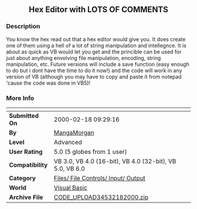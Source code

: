 ﻿<div align="center">

## Hex Editor with LOTS OF COMMENTS


</div>

### Description

You know the hex read out that a hex editor would give you. It does create one of them using a hell of a lot of string manipulation and intellegnce. It is about as quick as VB would let you get and the princible can be used for just about anything envolving file manipulation, encoding, string manipulation, etc. Future versions will include a save function (easy enough to do but i dont have the time to do it now!) and the code will work in any version of VB (although you may have to copy and paste it from notepad 'cause the code was done in VB5)!
 
### More Info
 


<span>             |<span>
---                |---
**Submitted On**   |2000-02-18 09:29:16
**By**             |[MangaMorgan](https://github.com/Planet-Source-Code/PSCIndex/blob/master/ByAuthor/mangamorgan.md)
**Level**          |Advanced
**User Rating**    |5.0 (5 globes from 1 user)
**Compatibility**  |VB 3\.0, VB 4\.0 \(16\-bit\), VB 4\.0 \(32\-bit\), VB 5\.0, VB 6\.0
**Category**       |[Files/ File Controls/ Input/ Output](https://github.com/Planet-Source-Code/PSCIndex/blob/master/ByCategory/files-file-controls-input-output__1-3.md)
**World**          |[Visual Basic](https://github.com/Planet-Source-Code/PSCIndex/blob/master/ByWorld/visual-basic.md)
**Archive File**   |[CODE\_UPLOAD34532182000\.zip](https://github.com/Planet-Source-Code/mangamorgan-hex-editor-with-lots-of-comments__1-6117/archive/master.zip)








